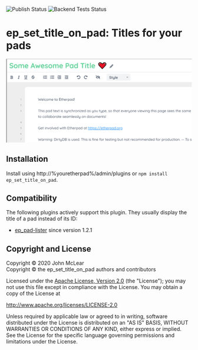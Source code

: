 ![Publish Status](https://github.com/ether/ep_set_title_on_pad/workflows/Node.js%20Package/badge.svg) ![Backend Tests Status](https://github.com/ether/ep_set_title_on_pad/workflows/Backend%20tests/badge.svg)

# ep\_set\_title\_on\_pad: Titles for your pads

![Screenshot](screenshot.png)

## Installation

Install using http://%youretherpad%/admin/plugins or `npm install
ep_set_title_on_pad`.

## Compatibility

The following plugins actively support this plugin. They usually display the
title of a pad instead of its ID:

* [ep_pad-lister](https://github.com/ktt-ol/ep_pad-lister) since version 1.2.1

## Copyright and License

Copyright © 2020 John McLear\
Copyright © the ep\_set\_title\_on\_pad authors and contributors

Licensed under the [Apache License, Version 2.0](LICENSE) (the "License"); you
may not use this file except in compliance with the License. You may obtain a
copy of the License at

http://www.apache.org/licenses/LICENSE-2.0

Unless required by applicable law or agreed to in writing, software distributed
under the License is distributed on an "AS IS" BASIS, WITHOUT WARRANTIES OR
CONDITIONS OF ANY KIND, either express or implied. See the License for the
specific language governing permissions and limitations under the License.
